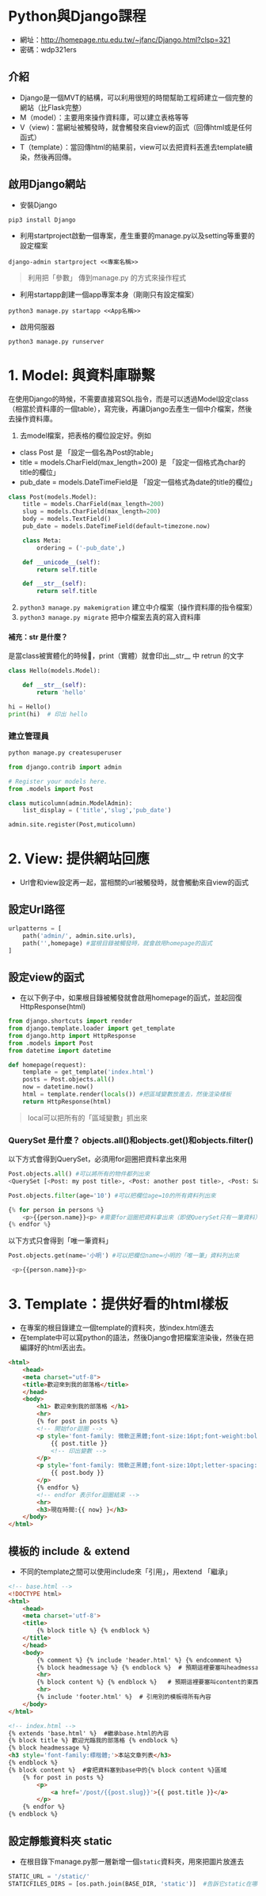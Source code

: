 
# Python與Django課程

- 網址：http://homepage.ntu.edu.tw/~jfanc/Django.html?clsp=321
- 密碼：wdp321ers

## 介紹

- Django是一個MVT的結構，可以利用很短的時間幫助工程師建立一個完整的網站（比Flask完整）
 - M（model）：主要用來操作資料庫，可以建立表格等等
 - V（view)：當網址被觸發時，就會觸發來自view的函式（回傳html或是任何函式）
 - T（template）：當回傳html的結果前，view可以去把資料丟進去template續染，然後再回傳。


## 啟用Django網站

- 安裝Django

```shell
pip3 install Django
```

- 利用startproject啟動一個專案，產生重要的manage.py以及setting等重要的設定檔案

```shell
django-admin startproject <<專案名稱>>
```

> 利用把「參數」 傳到manage.py 的方式來操作程式

- 利用startapp創建一個app專案本身（剛剛只有設定檔案）

```
python3 manage.py startapp <<App名稱>>
```

- 啟用伺服器

```
python3 manage.py runserver
```


# 1. Model: 與資料庫聯繫

<!-- model  -->

在使用Django的時候，不需要直接寫SQL指令，而是可以透過Model設定class（相當於資料庫的一個table），寫完後，再讓Django去產生一個中介檔案，然後去操作資料庫。

1. 去model檔案，把表格的欄位設定好。例如

- class Post 是 「設定一個名為Post的table」
- title = models.CharField(max_length=200) 是 「設定一個格式為char的 title的欄位」
- pub_date = models.DateTimeField是 「設定一個格式為date的title的欄位」


```py
class Post(models.Model):
    title = models.CharField(max_length=200)
    slug = models.CharField(max_length=200)
    body = models.TextField()
    pub_date = models.DateTimeField(default=timezone.now)

    class Meta:
        ordering = ('-pub_date',)

    def __unicode__(self):
        return self.title

    def __str__(self):
        return self.title
```

2. `python3 manage.py makemigration` 建立中介檔案（操作資料庫的指令檔案）
3. `python3 manage.py migrate` 把中介檔案去真的寫入資料庫


#### 補充：__str__ 是什麼？

是當class被實體化的時候，print（實體）就會印出__str__ 中 retrun 的文字


```py
class Hello(models.Model):

    def __str__(self):
        return 'hello'

hi = Hello()
print(hi)  # 印出 hello
```

### 建立管理員

```py
python manage.py createsuperuser
```

```py
from django.contrib import admin

# Register your models here.
from .models import Post

class muticolumn(admin.ModelAdmin):
    list_display = ('title','slug','pub_date')

admin.site.register(Post,muticolumn)


```

# 2. View: 提供網站回應

- Url會和view設定再一起，當相關的url被觸發時，就會觸動來自view的函式

## 設定Url路徑 

```py 
urlpatterns = [
    path('admin/', admin.site.urls),
    path('',homepage) #當根目錄被觸發時，就會啟用homepage的函式
]

```

## 設定view的函式

- 在以下例子中，如果根目錄被觸發就會啟用homepage的函式，並起回復HttpResponse(html)

```py 
from django.shortcuts import render
from django.template.loader import get_template
from django.http import HttpResponse
from .models import Post
from datetime import datetime

def homepage(request):
    template = get_template('index.html')
    posts = Post.objects.all()
    now = datetime.now()
    html = template.render(locals()) #把區域變數放進去，然後渲染樣板
    return HttpResponse(html)
```
> local可以把所有的「區域變數」抓出來

### QuerySet 是什麼？  objects.all()和objects.get()和objects.filter()

以下方式會得到QuerySet，必須用for迴圈把資料拿出來用

```python
Post.objects.all() #可以將所有的物件都列出來
<QuerySet [<Post: my post title>, <Post: another post title>, <Post: Sample title>]>

Post.objects.filter(age='10') #可以把欄位age=10的所有資料列出來

{% for person in persons %}
    <p>{{person.name}}<p> #需要for迴圈把資料拿出來（即使QuerySet只有一筆資料）
{% endfor %}
```

以下方式只會得到「唯一筆資料」
```python
Post.objects.get(name='小明') #可以把欄位name=小明的「唯一筆」資料列出來

 <p>{{person.name}}<p>
```



# 3. Template：提供好看的html樣板

- 在專案的根目錄建立一個template的資料夾，放index.html進去
- 在template中可以寫python的語法，然後Django會把檔案渲染後，然後在把編譯好的html丟出去。

```html
<html>
    <head>
    <meta charset="utf-8">
    <title>歡迎來到我的部落格</title>
    </head>
    <body>
        <h1> 歡迎來到我的部落格 </h1>
        <hr>
        {% for post in posts %}
        <!-- 開始for迴圈 -->
        <p style='font-family: 微軟正黑體;font-size:16pt;font-weight:bold;'>
            {{ post.title }}
            <!-- 印出變數 -->
        </p>
        <p style='font-family: 微軟正黑體;font-size:10pt;letter-spacing:1pt;'>
            {{ post.body }}
        </p>
        {% endfor %} 
        <!-- endfor 表示for迴圈結束 -->
        <hr>
        <h3>現在時間:{{ now} }</h3>
    </body>
</html>
```

## 模板的 include ＆ extend

- 不同的template之間可以使用include來「引用」，用extend 「繼承」


```html
<!-- base.html -->
<!DOCTYPE html>
<html>
    <head>
    <meta charset='utf-8'>
    <title>
        {% block title %} {% endblock %}
    </title>
    </head>
    <body>
        {% comment %} {% include 'header.html' %} {% endcomment %}
        {% block headmessage %} {% endblock %}  # 預期這裡要塞叫headmessage的東西進來
        <hr>
        {% block content %} {% endblock %}   # 預期這裡要塞叫content的東西進來
        <hr>
        {% include 'footer.html' %}  # 引用別的模板得所有內容
    </body>
</html>
```

```html
<!-- index.html -->
{% extends 'base.html' %}  #繼承base.html的內容
{% block title %} 歡迎光臨我的部落格 {% endblock %}  
{% block headmessage %} 
<h3 style='font-family:標楷體;'>本站文章列表</h3>
{% endblock %}
{% block content %}  #會把資料塞到base中的{% block content %}區域
    {% for post in posts %}
        <p>
            <a href='/post/{{post.slug}}'>{{ post.title }}</a>
        </p>
    {% endfor %}
{% endblock %}
```

## 設定靜態資料夾 static

- 在根目錄下manage.py那一層新增一個`static`資料夾，用來把圖片放進去


```py
STATIC_URL = '/static/'
STATICFILES_DIRS = [os.path.join(BASE_DIR, 'static')]  #告訴它static在哪裡
```


